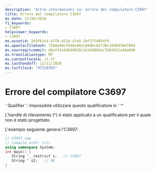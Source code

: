 ```yaml
---
description: 'Altre informazioni su: errore del compilatore C3697'
title: Errore del compilatore C3697
ms.date: 11/04/2016
f1_keywords:
- C3697
helpviewer_keywords:
- C3697
ms.assetid: 2d3f63c4-b7f8-421d-a7a5-2bf17fd054f9
ms.openlocfilehash: 71b8a48cfe5be962c69dbc65730c1820d766f60d
ms.sourcegitcommit: d6af41e42699628c3e2e6063ec7b03931a49a098
ms.translationtype: MT
ms.contentlocale: it-IT
ms.lasthandoff: 12/11/2020
ms.locfileid: "97228703"
---
```

# <a name="compiler-error-c3697"></a>Errore del compilatore C3697

' Qualifier ': Impossibile utilizzare questo qualificatore in ' ^'

L'handle di rilevamento (^) è stato applicato a un qualificatore per il quale non è stato progettato.

L'esempio seguente genera l'C3697:

```cpp
// C3697.cpp
// compile with: /clr
using namespace System;
int main() {
   String ^__restrict s;   // C3697
   String ^ s2;   // OK
}
```
